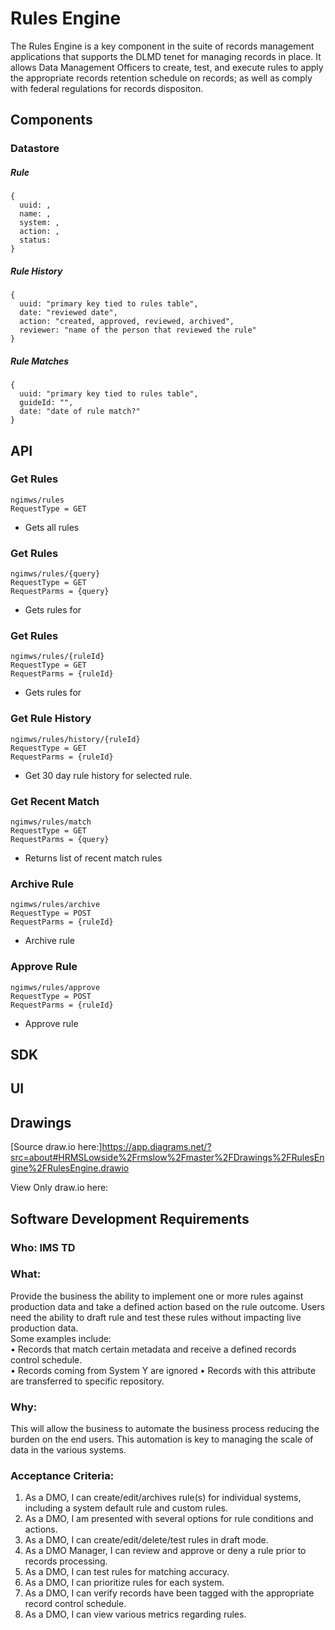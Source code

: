 # Rules Engine

The Rules Engine is a key component in the suite of records management applications that supports the DLMD tenet for managing records in place.  It allows Data Management Officers to create, test, and execute rules to apply the appropriate records retention schedule on records; as well as comply with federal regulations for records dispositon.

## **Components**
### Datastore

##### Rule

```json5
{
  uuid: ,
  name: ,
  system: ,
  action: ,
  status:
}
```


##### Rule History

```json5
{
  uuid: "primary key tied to rules table",
  date: "reviewed date",
  action: "created, approved, reviewed, archived",
  reviewer: "name of the person that reviewed the rule"  
}
```

##### Rule Matches

```json5
{
  uuid: "primary key tied to rules table",
  guideId: "",
  date: "date of rule match?"
}
```

## **API**

### Get Rules
```
ngimws/rules
RequestType = GET
```
* Gets all rules

### Get Rules
```
ngimws/rules/{query}
RequestType = GET
RequestParms = {query}
```
* Gets rules for

### Get Rules
```
ngimws/rules/{ruleId}
RequestType = GET
RequestParms = {ruleId}
```
* Gets rules for

### Get Rule History
```
ngimws/rules/history/{ruleId}
RequestType = GET
RequestParms = {ruleId}
```
* Get 30 day rule history for selected rule.

### Get Recent Match
```
ngimws/rules/match
RequestType = GET
RequestParms = {query}
```
* Returns list of recent match rules

### Archive Rule
```
ngimws/rules/archive
RequestType = POST
RequestParms = {ruleId}
```
* Archive rule

### Approve Rule
```
ngimws/rules/approve
RequestType = POST
RequestParms = {ruleId}
```
* Approve rule


## SDK

## **UI**




## Drawings

[Source draw.io here:]https://app.diagrams.net/?src=about#HRMSLowside%2Frmslow%2Fmaster%2FDrawings%2FRulesEngine%2FRulesEngine.drawio

View Only draw.io here:



## **Software Development Requirements**



### Who: IMS TD



### What:
Provide the business the ability to implement one or more rules against production data and take a defined action based on the rule outcome.  Users need the ability to draft rule and test these rules without impacting live production data.   
Some examples include:  
•	Records that match certain metadata and receive a defined records control schedule.  
•	Records coming from System Y are ignored
•	Records with this attribute are transferred to specific repository.  

### Why:
This will allow the business to automate the business process reducing the burden on the end users.  This automation is key to managing the scale of data in the various systems.


### Acceptance Criteria:

1.  As a DMO, I can create/edit/archives rule(s) for individual systems, including a system default rule and custom rules.
2.  As a DMO, I am presented with several options for rule conditions and actions.
3.  As a DMO, I can create/edit/delete/test rules in draft mode.
4.  As a DMO Manager, I can review and approve or deny a rule prior to records processing.
5.  As a DMO, I can test rules for matching accuracy.
6.  As a DMO, I can prioritize rules for each system.
7.  As a DMO, I can verify records have been tagged with the appropriate record control schedule.
8.  As a DMO, I can view various metrics regarding rules.
